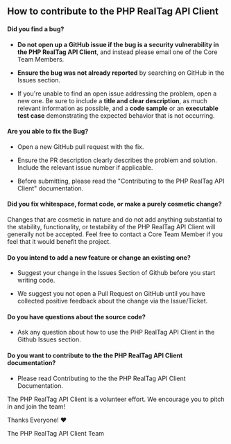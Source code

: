 ## How to contribute to the PHP RealTag API Client

#### **Did you find a bug?**

* **Do not open up a GitHub issue if the bug is a security vulnerability
  in the PHP RealTag API Client**, and instead please email one of the Core Team Members.

* **Ensure the bug was not already reported** by searching on GitHub in the Issues section.

* If you're unable to find an open issue addressing the problem, open a new one. Be sure to include a **title and clear description**, as much relevant information as possible, and a **code sample** or an **executable test case** demonstrating the expected behavior that is not occurring.

#### **Are you able to fix the Bug?**

* Open a new GitHub pull request with the fix.

* Ensure the PR description clearly describes the problem and solution. Include the relevant issue number if applicable.

* Before submitting, please read the "Contributing to the PHP RealTag API Client" documentation.

#### **Did you fix whitespace, format code, or make a purely cosmetic change?**

Changes that are cosmetic in nature and do not add anything substantial to the stability, functionality, or testability of the PHP RealTag API Client will generally not be accepted. Feel free to contact a Core Team Member if you feel that it would benefit the project.

#### **Do you intend to add a new feature or change an existing one?**

* Suggest your change in the Issues Section of Github before you start writing code.

* We suggest you not open a Pull Request on GitHub until you have collected positive feedback about the change via the Issue/Ticket.

#### **Do you have questions about the source code?**

* Ask any question about how to use the PHP RealTag API Client in the Github Issues section.

#### **Do you want to contribute to the the PHP RealTag API Client documentation?**

* Please read Contributing to the the PHP RealTag API Client Documentation.

The PHP RealTag API Client is a volunteer effort. We encourage you to pitch in and join the team!

Thanks Everyone! :heart:

The PHP RealTag API Client Team
